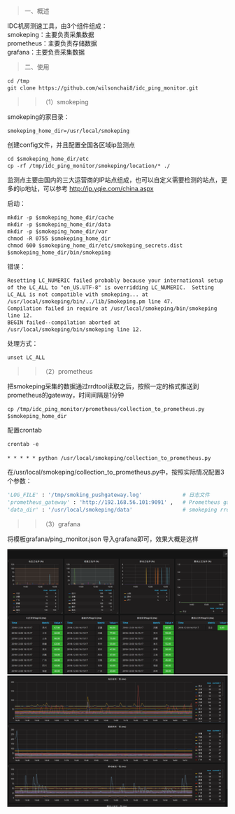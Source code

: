 > 一、概述

IDC机房测速工具，由3个组件组成：  
smokeping：主要负责采集数据  
prometheus：主要负责存储数据  
grafana：主要负责采集数据  

> 二、使用

```
cd /tmp
git clone https://github.com/wilsonchai8/idc_ping_monitor.git
```

>> （1）smokeping

smokeping的家目录：

```
smokeping_home_dir=/usr/local/smokeping
```

创建config文件，并且配置全国各区域ip监测点

```
cd $smokeping_home_dir/etc
cp -rf /tmp/idc_ping_monitor/smokeping/location/* ./
```
监测点主要由国内的三大运营商的IP站点组成，也可以自定义需要检测的站点，更多的ip地址，可以参考 <http://ip.yqie.com/china.aspx> 

启动：

```
mkdir -p $smokeping_home_dir/cache
mkdir -p $smokeping_home_dir/data
mkdir -p $smokeping_home_dir/var
chmod -R 0755 $smokeping_home_dir
chmod 600 $smokeping_home_dir/etc/smokeping_secrets.dist
$smokeping_home_dir/bin/smokeping
```

错误：

```
Resetting LC_NUMERIC failed probably because your international setup of the LC_ALL to "en_US.UTF-8" is overridding LC_NUMERIC.  Setting LC_ALL is not compatible with smokeping... at /usr/local/smokeping/bin/../lib/Smokeping.pm line 47.
Compilation failed in require at /usr/local/smokeping/bin/smokeping line 12.
BEGIN failed--compilation aborted at /usr/local/smokeping/bin/smokeping line 12.
```
处理方式：
```
unset LC_ALL
```

>> （2）prometheus

把smokeping采集的数据通过rrdtool读取之后，按照一定的格式推送到prometheus的gateway，时间间隔是1分钟

```
cp /tmp/idc_ping_monitor/prometheus/collection_to_prometheus.py $smokeping_home_dir
```

配置crontab

```
crontab -e 

* * * * * python /usr/local/smokeping/collection_to_prometheus.py
```

在/usr/local/smokeping/collection_to_prometheus.py中，按照实际情况配置3个参数：  

```python
'LOG_FILE' : '/tmp/smoking_pushgateway.log'             # 日志文件  
'prometheus_gateway' : 'http://192.168.56.101:9091' ,   # Prometheus gateway地址  
'data_dir' : '/usr/local/smokeping/data'                # smokeping rrd文件的存放地址  
```


>> （3）grafana

将模板grafana/ping_monitor.json 导入grafana即可，效果大概是这样

![](img/grafana_01.png)
![](img/grafana_02.png)
